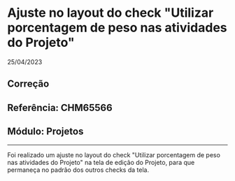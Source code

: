 # Ajuste no layout do check "Utilizar porcentagem de peso nas atividades do Projeto"
25/04/2023
## Correção
## Referência: CHM65566
## Módulo: Projetos
***

Foi realizado um ajuste no layout do check "Utilizar porcentagem de peso nas atividades do Projeto" na tela de edição do Projeto, para que permaneça no padrão dos outros checks da tela.